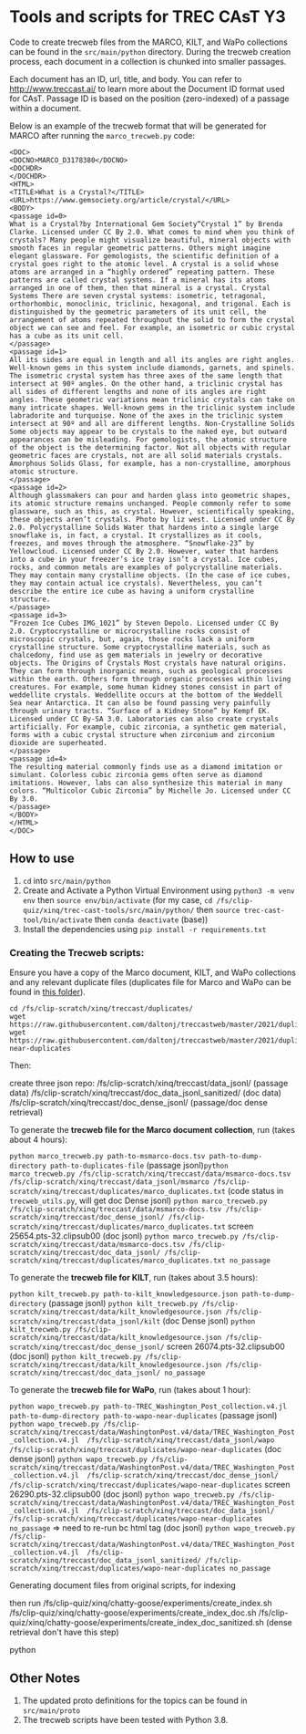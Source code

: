 # Tools and scripts for TREC CAsT Y3

Code to create trecweb files from the MARCO, KILT, and WaPo collections can be found in the `src/main/python` directory. During the trecweb creation process, each document in a collection is chunked into smaller passages. 

Each document has an ID, url, title, and body. You can refer to http://www.treccast.ai/ to learn more about the Document ID format used for CAsT. Passage ID is based on the position (zero-indexed) of a passage within a document. 

Below is an example of the trecweb format that will be generated for MARCO after running the `marco_trecweb.py` code:

```
<DOC>
<DOCNO>MARCO_D3178380</DOCNO>
<DOCHDR>
</DOCHDR>
<HTML>
<TITLE>What is a Crystal?</TITLE>
<URL>https://www.gemsociety.org/article/crystal/</URL>
<BODY>
<passage id=0>
What is a Crystal?by International Gem Society“Crystal 1” by Brenda Clarke. Licensed under CC By 2.0. What comes to mind when you think of crystals? Many people might visualize beautiful, mineral objects with smooth faces in regular geometric patterns. Others might imagine elegant glassware. For gemologists, the scientific definition of a crystal goes right to the atomic level. A crystal is a solid whose atoms are arranged in a “highly ordered” repeating pattern. These patterns are called crystal systems. If a mineral has its atoms arranged in one of them, then that mineral is a crystal. Crystal Systems There are seven crystal systems: isometric, tetragonal, orthorhombic, monoclinic, triclinic, hexagonal, and trigonal. Each is distinguished by the geometric parameters of its unit cell, the arrangement of atoms repeated throughout the solid to form the crystal object we can see and feel. For example, an isometric or cubic crystal has a cube as its unit cell. 
</passage>
<passage id=1>
All its sides are equal in length and all its angles are right angles. Well-known gems in this system include diamonds, garnets, and spinels. The isometric crystal system has three axes of the same length that intersect at 90º angles. On the other hand, a triclinic crystal has all sides of different lengths and none of its angles are right angles. These geometric variations mean triclinic crystals can take on many intricate shapes. Well-known gems in the triclinic system include labradorite and turquoise. None of the axes in the triclinic system intersect at 90º and all are different lengths. Non-Crystalline Solids Some objects may appear to be crystals to the naked eye, but outward appearances can be misleading. For gemologists, the atomic structure of the object is the determining factor. Not all objects with regular geometric faces are crystals, not are all solid materials crystals. Amorphous Solids Glass, for example, has a non-crystalline, amorphous atomic structure. 
</passage>
<passage id=2>
Although glassmakers can pour and harden glass into geometric shapes, its atomic structure remains unchanged. People commonly refer to some glassware, such as this, as crystal. However, scientifically speaking, these objects aren’t crystals. Photo by liz west. Licensed under CC By 2.0. Polycrystalline Solids Water that hardens into a single large snowflake is, in fact, a crystal. It crystallizes as it cools, freezes, and moves through the atmosphere. “Snowflake-23” by Yellowcloud. Licensed under CC By 2.0. However, water that hardens into a cube in your freezer’s ice tray isn’t a crystal. Ice cubes, rocks, and common metals are examples of polycrystalline materials. They may contain many crystalline objects. (In the case of ice cubes, they may contain actual ice crystals). Nevertheless, you can’t describe the entire ice cube as having a uniform crystalline structure. 
</passage>
<passage id=3>
“Frozen Ice Cubes IMG_1021” by Steven Depolo. Licensed under CC By 2.0. Cryptocrystalline or microcrystalline rocks consist of microscopic crystals, but, again, those rocks lack a uniform crystalline structure. Some cryptocrystalline materials, such as chalcedony, find use as gem materials in jewelry or decorative objects. The Origins of Crystals Most crystals have natural origins. They can form through inorganic means, such as geological processes within the earth. Others form through organic processes within living creatures. For example, some human kidney stones consist in part of weddellite crystals. Weddellite occurs at the bottom of the Weddell Sea near Antarctica. It can also be found passing very painfully through urinary tracts. “Surface of a Kidney Stone” by Kempf EK. Licensed under CC By-SA 3.0. Laboratories can also create crystals artificially. For example, cubic zirconia, a synthetic gem material, forms with a cubic crystal structure when zirconium and zirconium dioxide are superheated. 
</passage>
<passage id=4>
The resulting material commonly finds use as a diamond imitation or simulant. Colorless cubic zirconia gems often serve as diamond imitations. However, labs can also synthesize this material in many colors. “Multicolor Cubic Zirconia” by Michelle Jo. Licensed under CC By 3.0.
</passage>
</BODY>
</HTML>
</DOC>
```

## How to use

1. `cd` into `src/main/python`
1. Create and Activate a Python Virtual Environment using `python3 -m venv env` then `source env/bin/activate` 
(for my case, `cd /fs/clip-quiz/xinq/trec-cast-tools/src/main/python/` then `source trec-cast-tool/bin/activate` then `conda deactivate` (base))
2. Install the dependencies using `pip install -r requirements.txt`

### Creating the Trecweb scripts:

Ensure you have a copy of the Marco document, KILT, and WaPo collections and any relevant duplicate files (duplicates file for Marco and WaPo can be found in [this folder](https://github.com/daltonj/treccastweb/tree/master/2021/duplicate_files)). 

    cd /fs/clip-scratch/xinq/treccast/duplicates/
    wget https://raw.githubusercontent.com/daltonj/treccastweb/master/2021/duplicate_files/marco_duplicates.txt 
    wget https://raw.githubusercontent.com/daltonj/treccastweb/master/2021/duplicate_files/wapo-near-duplicates


Then:

create three json repo:
    /fs/clip-scratch/xinq/treccast/data_jsonl/ (passage data)
    /fs/clip-scratch/xinq/treccast/doc_data_jsonl_sanitized/ (doc data)
    /fs/clip-scratch/xinq/treccast/doc_dense_jsonl/ (passage/doc dense retrieval)

To generate the **trecweb file for the Marco document collection**, run (takes about 4 hours):

`python marco_trecweb.py path-to-msmarco-docs.tsv path-to-dump-directory path-to-duplicates-file`
(passage jsonl)`python marco_trecweb.py /fs/clip-scratch/xinq/treccast/data/msmarco-docs.tsv /fs/clip-scratch/xinq/treccast/data_jsonl/msmarco /fs/clip-scratch/xinq/treccast/duplicates/marco_duplicates.txt`
(code status in `trecweb_utils.py`, will get doc Dense jsonl) `python marco_trecweb.py /fs/clip-scratch/xinq/treccast/data/msmarco-docs.tsv /fs/clip-scratch/xinq/treccast/doc_dense_jsonl/ /fs/clip-scratch/xinq/treccast/duplicates/marco_duplicates.txt` screen 25654.pts-32.clipsub00
(doc jsonl) `python marco_trecweb.py /fs/clip-scratch/xinq/treccast/data/msmarco-docs.tsv /fs/clip-scratch/xinq/treccast/doc_data_jsonl/ /fs/clip-scratch/xinq/treccast/duplicates/marco_duplicates.txt no_passage`



To generate the **trecweb file for KILT**, run (takes about 3.5 hours):

`python kilt_trecweb.py path-to-kilt_knowledgesource.json path-to-dump-directory`
(passage jsonl) `python kilt_trecweb.py /fs/clip-scratch/xinq/treccast/data/kilt_knowledgesource.json /fs/clip-scratch/xinq/treccast/data_jsonl/kilt`
(doc Dense jsonl) `python kilt_trecweb.py /fs/clip-scratch/xinq/treccast/data/kilt_knowledgesource.json /fs/clip-scratch/xinq/treccast/doc_dense_jsonl/` screen 26074.pts-32.clipsub00
(doc jsonl) `python kilt_trecweb.py /fs/clip-scratch/xinq/treccast/data/kilt_knowledgesource.json /fs/clip-scratch/xinq/treccast/doc_data_jsonl/ no_passage`

To generate the **trecweb file for WaPo**, run (takes about 1 hour):

`python wapo_trecweb.py path-to-TREC_Washington_Post_collection.v4.jl path-to-dump-directory path-to-wapo-near-duplicates`
(passage jsonl) `python wapo_trecweb.py /fs/clip-scratch/xinq/treccast/data/WashingtonPost.v4/data/TREC_Washington_Post_collection.v4.jl  /fs/clip-scratch/xinq/treccast/data_jsonl/wapo  /fs/clip-scratch/xinq/treccast/duplicates/wapo-near-duplicates`
(doc dense jsonl) `python wapo_trecweb.py /fs/clip-scratch/xinq/treccast/data/WashingtonPost.v4/data/TREC_Washington_Post_collection.v4.jl  /fs/clip-scratch/xinq/treccast/doc_dense_jsonl/  /fs/clip-scratch/xinq/treccast/duplicates/wapo-near-duplicates` screen 26290.pts-32.clipsub00
(doc jsonl) `python wapo_trecweb.py /fs/clip-scratch/xinq/treccast/data/WashingtonPost.v4/data/TREC_Washington_Post_collection.v4.jl  /fs/clip-scratch/xinq/treccast/doc_data_jsonl/ /fs/clip-scratch/xinq/treccast/duplicates/wapo-near-duplicates no_passage` => need to re-run bc html tag 
(doc jsonl) `python wapo_trecweb.py /fs/clip-scratch/xinq/treccast/data/WashingtonPost.v4/data/TREC_Washington_Post_collection.v4.jl  /fs/clip-scratch/xinq/treccast/doc_data_jsonl_sanitized/ /fs/clip-scratch/xinq/treccast/duplicates/wapo-near-duplicates no_passage` 

Generating document files from original scripts, for indexing 

   then run 
    /fs/clip-quiz/xinq/chatty-goose/experiments/create_index.sh
    /fs/clip-quiz/xinq/chatty-goose/experiments/create_index_doc.sh
    /fs/clip-quiz/xinq/chatty-goose/experiments/create_index_doc_sanitized.sh
    (dense retrieval don't have this step) 
     

python

## Other Notes

1. The updated proto definitions for the topics can be found in `src/main/proto`
2. The trecweb scripts have been tested with Python 3.8.